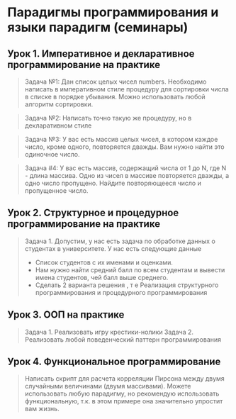 # Парадигмы программирования и языки парадигм (семинары)

## Урок 1. Императивное и декларативное программирование на практике
> Задача №1: Дан список целых чисел numbers. Необходимо написать в императивном стиле процедуру для сортировки числа в списке в порядке убывания. Можно использовать любой алгоритм сортировки.

> Задача №2: Написать точно такую же процедуру, но в декларативном стиле

> Задача №3: У вас есть массив целых чисел, в котором каждое число, кроме одного, повторяется дважды. Вам нужно найти это одиночное число.

> Задача #4: У вас есть массив, содержащий числа от 1 до N, где N - длина массива. Одно из чисел в массиве повторяется дважды, а одно число пропущено. Найдите повторяющееся число и пропущенное число.

## Урок 2. Структурное и процедурное программирование на практике

> Задача 1. Допустим, у нас есть задача по обработке данных о студентах в университете. У нас есть следующие данные
> - Список студентов с их именами и оценками.
> - Нам нужно найти средний балл по всем студентам и вывести имена студентов, чей балл выше среднего.
> - Сделать 2 варианта решения , т е Реализация структурного программирования и процедурного программирования

## Урок 3. ООП на практике

> Задача 1. Реализовать игру крестики-нолики
> Задача 2. Реализовать любой поведенческий паттерн программирования

## Урок 4. Функциональное программирование

> Написать скрипт для расчета корреляции Пирсона между двумя случайными величинами (двумя массивами). Можете использовать любую парадигму, но рекомендую использовать функциональную, т.к. в этом примере она значительно упростит вам жизнь.

## 